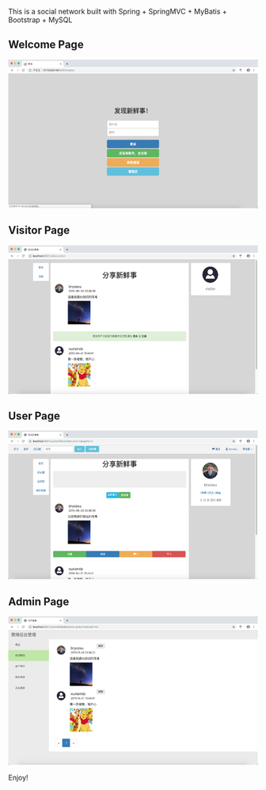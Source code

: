 This is a social network built with Spring + SpringMVC + MyBatis + Bootstrap + MySQL

Welcome Page
------------
<div align=center><img width="523" height="300" src="https://github.com/brycexu/MyWeibo/blob/master/images/welcome.png"/></div>

Visitor Page
------------
<div align=center><img width="523" height="300" src="https://github.com/brycexu/MyWeibo/blob/master/images/visitor.png"/></div>

User Page
------------
<div align=center><img width="523" height="300" src="https://github.com/brycexu/MyWeibo/blob/master/images/user.png"/></div>

Admin Page
------------
<div align=center><img width="523" height="300" src="https://github.com/brycexu/MyWeibo/blob/master/images/root.png"/></div>

Enjoy!
